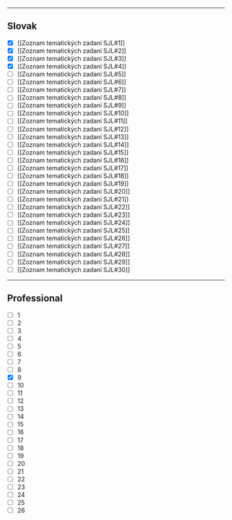 
---

## Slovak

- [x] [[Zoznam tematických zadaní SJL#1]]
- [x] [[Zoznam tematických zadaní SJL#2]]
- [x] [[Zoznam tematických zadaní SJL#3]]
- [x] [[Zoznam tematických zadaní SJL#4]]
- [ ] [[Zoznam tematických zadaní SJL#5]]
- [ ] [[Zoznam tematických zadaní SJL#6]]
- [ ] [[Zoznam tematických zadaní SJL#7]]
- [ ] [[Zoznam tematických zadaní SJL#8]]
- [ ] [[Zoznam tematických zadaní SJL#9]]
- [ ] [[Zoznam tematických zadaní SJL#10]]
- [ ] [[Zoznam tematických zadaní SJL#11]]
- [ ] [[Zoznam tematických zadaní SJL#12]]
- [ ] [[Zoznam tematických zadaní SJL#13]]
- [ ] [[Zoznam tematických zadaní SJL#14]]
- [ ] [[Zoznam tematických zadaní SJL#15]]
- [ ] [[Zoznam tematických zadaní SJL#16]]
- [ ] [[Zoznam tematických zadaní SJL#17]]
- [ ] [[Zoznam tematických zadaní SJL#18]]
- [ ] [[Zoznam tematických zadaní SJL#19]]
- [ ] [[Zoznam tematických zadaní SJL#20]]
- [ ] [[Zoznam tematických zadaní SJL#21]]
- [ ] [[Zoznam tematických zadaní SJL#22]]
- [ ] [[Zoznam tematických zadaní SJL#23]]
- [ ] [[Zoznam tematických zadaní SJL#24]]
- [ ] [[Zoznam tematických zadaní SJL#25]]
- [ ] [[Zoznam tematických zadaní SJL#26]]
- [ ] [[Zoznam tematických zadaní SJL#27]]
- [ ] [[Zoznam tematických zadaní SJL#28]]
- [ ] [[Zoznam tematických zadaní SJL#29]]
- [ ] [[Zoznam tematických zadaní SJL#30]]

---

## Professional

- [ ] 1
- [ ] 2
- [ ] 3
- [ ] 4
- [ ] 5
- [ ] 6
- [ ] 7
- [ ] 8
- [x] 9
- [ ] 10
- [ ] 11
- [ ] 12
- [ ] 13
- [ ] 14
- [ ] 15
- [ ] 16
- [ ] 17
- [ ] 18
- [ ] 19
- [ ] 20
- [ ] 21
- [ ] 22
- [ ] 23
- [ ] 24
- [ ] 25
- [ ] 26